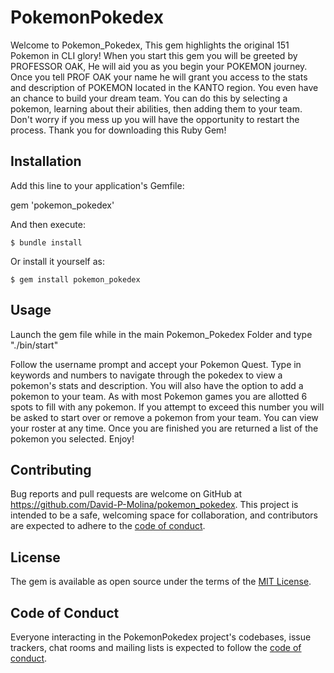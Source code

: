 # PokemonPokedex

Welcome to Pokemon_Pokedex, This gem highlights the original 151 Pokemon in CLI glory!
When you start this gem you will be greeted by PROFESSOR OAK, He will aid you as you begin your POKEMON journey. Once you tell PROF OAK your name he will grant you access to the stats and description of POKEMON located in the KANTO region. You even have an chance to build your dream team. You can do this by selecting a pokemon, learning about their abilities, then adding them to your team. Don't worry if you mess up  you will have the opportunity to restart the process. Thank you for downloading this Ruby Gem! 

## Installation

Add this line to your application's Gemfile:

gem 'pokemon_pokedex'

And then execute:

    $ bundle install

Or install it yourself as:

    $ gem install pokemon_pokedex

## Usage
Launch the gem file while in the main Pokemon_Pokedex Folder and type "./bin/start"

Follow the username prompt and accept your Pokemon Quest. Type in keywords and numbers to navigate through the pokedex to view a pokemon's stats and description. You will also have the option to add a pokemon to your team. As with most Pokemon games you are allotted 6 spots to fill with any pokemon. If you attempt to exceed this number you will be asked to start over or remove a pokemon from your team. You can view your roster at any time. Once you are finished you are returned a list of the pokemon you selected. Enjoy!

## Contributing

Bug reports and pull requests are welcome on GitHub at https://github.com/David-P-Molina/pokemon_pokedex. This project is intended to be a safe, welcoming space for collaboration, and contributors are expected to adhere to the [code of conduct](https://github.com/David-P-Molina/pokemon_pokedex/blob/master/CODE_OF_CONDUCT.md).


## License

The gem is available as open source under the terms of the [MIT License](https://opensource.org/licenses/MIT).

## Code of Conduct

Everyone interacting in the PokemonPokedex project's codebases, issue trackers, chat rooms and mailing lists is expected to follow the [code of conduct](https://github.com/[USERNAME]/pokemon_pokedex/blob/master/CODE_OF_CONDUCT.md).
